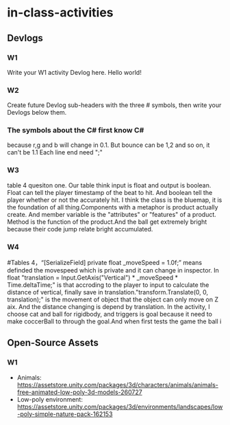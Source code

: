 # in-class-activities
## Devlogs
### W1
Write your W1 activity Devlog here.
Hello world!

### W2
Create future Devlog sub-headers with the three # symbols, then write your Devlogs below them.
### The symbols about the C# first know C#
because r,g and b will change in 0.1.
But bounce can be 1,2 and so on, it can't be 1.1
Each line end need ";" 
### W3
table 4 quesiton one.
Our table think input is float and output is boolean.
Float can tell the player timestamp of the beat to hit. And boolean tell the player whether or not the accurately hit.
I think the class is the bluemap, it is the foundation of all thing.Components with a metaphor is product actually create. And member variable is the "attributes" or "features" of a product. Method is the function of the product.And the ball get extremely bright because their code jump relate bright accumulated.

### W4
#Tables 4，“[SerializeField] private float _moveSpeed = 1.0f;” means definded the movespeed which is private and it can change in inspector. In float "translation = Input.GetAxis("Vertical") * _moveSpeed * Time.deltaTime;" is that accroding to the player to input to calculate the distance of vertical, finally save in translation."transform.Translate(0, 0, translation);" is the movement of object that the object can only move on Z aix. And the distance changing is depend by translation. In the activity, I choose cat and ball for rigidbody, and triggers is goal because it need to make coccerBall to through the goal.And when first tests the game the ball i

## Open-Source Assets
### W1
- Animals: https://assetstore.unity.com/packages/3d/characters/animals/animals-free-animated-low-poly-3d-models-260727 
- Low-poly environment: https://assetstore.unity.com/packages/3d/environments/landscapes/low-poly-simple-nature-pack-162153 
